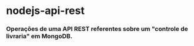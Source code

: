 # nodejs-api-rest
### Operações de uma API REST referentes sobre um "controle de livraria" em MongoDB.
